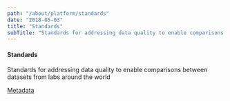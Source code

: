 ```yaml
---
path: "/about/platform/standards"
date: "2018-05-03"
title: "Standards"
subTitle: "Standards for addressing data quality to enable comparisons between datasets from labs around the world"
---
```


#### Standards

Standards for addressing data quality to enable comparisons between datasets from labs around the world

[Metadata](/learn/metadata/metadata-dictionary)
